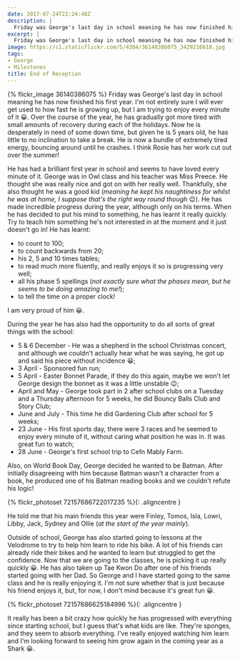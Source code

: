 ```yaml
---
date: 2017-07-24T22:24:48Z
description: |
  Friday was George's last day in school meaning he has now finished his first year. I'm not entirely sure I will ever get used to the how fast he is growing up, but I am trying to enjoy every minute of it. Over the course of the year, after each holiday, he has gradually got more tired throughout the terms. Now he is desperately in need of some down time, but given he is 5 years old, he has little to no inclination to stop. He is now a bundle of extremely tired energy, bouncing around until he crashes. I think Rosie has her work cut out over the summer!
excerpt: |
  Friday was George's last day in school meaning he has now finished his first year. I'm not entirely sure I will ever get used to the how fast he is growing up, but I am trying to enjoy every minute of it. Over the course of the year, after each holiday, he has gradually got more tired throughout the terms. Now he is desperately in need of some down time, but given he is 5 years old, he has little to no inclination to stop. He is now a bundle of extremely tired energy, bouncing around until he crashes. I think Rosie has her work cut out over the summer!
image: https://c1.staticflickr.com/5/4304/36140386075_3429216618.jpg
tags:
- George
- Milestones
title: End of Reception
---
```


{% flickr_image 36140386075 %}
Friday was George's last day in school meaning he has now finished his first year. I'm not entirely sure I will ever get used to how fast he is growing up, but I am trying to enjoy every minute of it :grinning:. Over the course of the year, he has gradually got more tired with small amounts of recovery during each of the holidays. Now he is desperately in need of some down time, but given he is 5 years old, he has little to no inclination to take a break. He is now a bundle of extremely tired energy, bouncing around until he crashes. I think Rosie has her work cut out over the summer!

He has had a brilliant first year in school and seems to have loved every minute of it. George was in Owl class and his teacher was Miss Preece. He thought she was really nice and got on with her really well. Thankfully, she also thought he was a good kid (_meaning he kept his naughtiness for whilst he was at home, I suppose that's the right way round though_ :wink:). He has made incredible progress during the year, although only on his terms. When he has decided to put his mind to something, he has learnt it really quickly. Try to teach him something he's not interested in at the moment and it just doesn't go in! He has learnt:

 - to count to 100;
 - to count backwards from 20;
 - his 2, 5 and 10 times tables;
 - to read much more fluently, and really enjoys it so is progressing very well;
 - all his phase 5 spellings (_not exactly sure what the phases mean, but he seems to be doing amazing to me!_);
 - to tell the time on a proper clock!

I am very proud of him :grinning:.

During the year he has also had the opportunity to do all sorts of great things with the school:

 - 5 & 6 December - He was a shepherd in the school Christmas concert, and although we couldn't actually hear what he was saying, he got up and said his piece without incidence :grinning:;
 - 3 April - Sponsored fun run;
 - 5 April - Easter Bonnet Parade, if they do this again, maybe we won't let George design the bonnet as it was a little unstable :wink:;
 - April and May - George took part in 2 after school clubs on a Tuesday and a Thursday afternoon for 5 weeks, he did Bouncy Balls Club and Story Club;
 - June and July - This time he did Gardening Club after school for 5 weeks;
 - 23 June - His first sports day, there were 3 races and he seemed to enjoy every minute of it, without caring what position he was in. It was great fun to watch;
 - 28 June - George's first school trip to Cefn Mably Farm.

Also, on World Book Day, George decided he wanted to be Batman. After initially disagreeing with him because Batman wasn't a character from a book, he produced one of his Batman reading books and we couldn't refute his logic!

{% flickr_photoset 72157686722017235 %}{: .aligncentre }

He told me that his main friends this year were Finley, Tomos, Isla, Lowri, Libby, Jack, Sydney and Ollie (_at the start of the year mainly_).

Outside of school, George has also started going to lessons at the Velodrome to try to help him learn to ride his bike. A lot of his friends can already ride their bikes and he wanted to learn but struggled to get the confidence. Now that we are going to the classes, he is picking it up really quickly :grinning:. He has also taken up Tae Kwon Do after one of his friends started going with her Dad. So George and I have started going to the same class and he is really enjoying it. I'm not sure whether that is just because his friend enjoys it, but, for now, I don't mind because it's great fun :grinning:.

{% flickr_photoset 72157686625184996 %}{: .aligncentre }

It really has been a bit crazy how quickly he has progressed with everything since starting school, but I guess that's what kids are like. They're sponges, and they seem to absorb everything. I've really enjoyed watching him learn and I'm looking forward to seeing him grow again in the coming year as a Shark :grinning:. 
